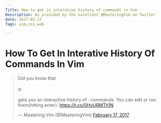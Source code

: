 ```yaml
--- 
Title: How to get in interative history of commands in Vim
Description: As provided by the excellent @MasteringVim on Twitter
date: 2017-02-17
Tags: vim,css,web

---
```


# How To Get In Interative History Of Commands In Vim

<blockquote class="twitter-tweet" data-lang="en"><p lang="en" dir="ltr">Did you know that <br><br>q: <br><br>gets you an interactive history of : commands. You can edit or run them(hitting enter). <a href="https://t.co/0HvURMTh1N">https://t.co/0HvURMTh1N</a></p>&mdash; Mastering Vim (@MasteringVim) <a href="https://twitter.com/MasteringVim/status/832489810845634560">February 17, 2017</a></blockquote>
<script async src="//platform.twitter.com/widgets.js" charset="utf-8"></script>
